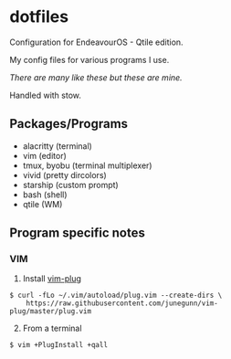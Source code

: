 # dotfiles

Configuration for EndeavourOS - Qtile edition.

My config files for various programs I use.

_There are many like these but these are mine._

Handled with stow.

## Packages/Programs

- alacritty (terminal)
- vim (editor)
- tmux, byobu (terminal multiplexer)
- vivid (pretty dircolors)
- starship (custom prompt)
- bash (shell)
- qtile (WM)

## Program specific notes

### VIM

1. Install [vim-plug](https://github.com/junegunn/vim-plug)

```
$ curl -fLo ~/.vim/autoload/plug.vim --create-dirs \
    https://raw.githubusercontent.com/junegunn/vim-plug/master/plug.vim
```

2. From a terminal

```
$ vim +PlugInstall +qall
```
